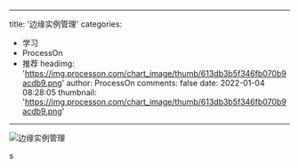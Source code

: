 
---
title: '边缘实例管理'
categories: 
 - 学习
 - ProcessOn
 - 推荐
headimg: 'https://img.processon.com/chart_image/thumb/613db3b5f346fb070b9acdb9.png'
author: ProcessOn
comments: false
date: 2022-01-04 08:28:05
thumbnail: 'https://img.processon.com/chart_image/thumb/613db3b5f346fb070b9acdb9.png'
---

<div>   
<img class="thumb" alt="边缘实例管理" src="https://img.processon.com/chart_image/thumb/613db3b5f346fb070b9acdb9.png" referrerpolicy="no-referrer">
<p>s</p>  
</div>
            